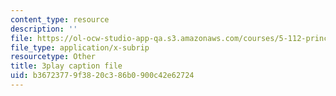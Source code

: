 ```yaml
---
content_type: resource
description: ''
file: https://ol-ocw-studio-app-qa.s3.amazonaws.com/courses/5-112-principles-of-chemical-science-fall-2005/b36723779f3820c386b0900c42e62724_dAgwg_8RyEU.srt
file_type: application/x-subrip
resourcetype: Other
title: 3play caption file
uid: b3672377-9f38-20c3-86b0-900c42e62724
---
```

